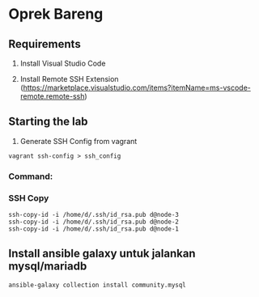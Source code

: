 # Oprek Bareng

## Requirements

1. Install Visual Studio Code

1. Install Remote SSH Extension (https://marketplace.visualstudio.com/items?itemName=ms-vscode-remote.remote-ssh)

## Starting the lab

1. Generate SSH Config from vagrant

```
vagrant ssh-config > ssh_config
```

### Command:

### SSH Copy
```
ssh-copy-id -i /home/d/.ssh/id_rsa.pub d@node-3
ssh-copy-id -i /home/d/.ssh/id_rsa.pub d@node-2
ssh-copy-id -i /home/d/.ssh/id_rsa.pub d@node-1
```

## Install ansible galaxy untuk jalankan mysql/mariadb

```
ansible-galaxy collection install community.mysql
```